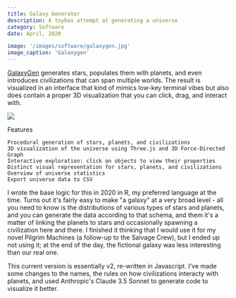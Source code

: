 ```yaml
---
title: Galaxy Generator
description: A toybox attempt at generating a universe
category: Software
date: April, 2020

image: '/images/software/galaxygen.jpg'
image_caption: 'Galaxygen'
---
```


[GalaxyGen](https://github.com/yudhanjaya/GalaxyGen) generates stars, populates them with planets, and even introduces civilizations that can span multiple worlds. The result is visualized in an interface that kind of mimics low-key terminal vibes but also does contain a proper 3D visualization that you can click, drag, and interact with.

![]({{site.baseurl}}/images/software/galaxygen.jpg)

Features

    Procedural generation of stars, planets, and civilizations
    3D visualization of the universe using Three.js and 3D Force-Directed Graph
    Interactive exploration: click on objects to view their properties
    Distinct visual representation for stars, planets, and civilizations
    Overview of universe statistics
    Export universe data to CSV


I wrote the base logic for this in 2020 in R, my preferred language at the time. Turns out it's fairly easy to make "a galaxy" at a very broad level - all you need to know is the distributions of various types of stars and planets, and you can generate the data according to that schema, and them it's a matter of linking the planets to stars and occasionally spawning a civilization here and there. I finished it thinking that I would use it for my novel Pilgrim Machines (a follow-up to the Salvage Crew), but I ended up not using it; at the end of the day, the fictional galaxy was less interesting than our real one. 

This current version is essentially v2, re-written in Javascript. I've made some changes to the names, the rules on how civilizations interacty with planets, and used Anthropic's Claude 3.5 Sonnet to generate code to visualize it better.

